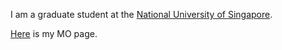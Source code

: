 I am a graduate student at the [National University of Singapore](http://ww1.math.nus.edu.sg/).

[Here](http://mathoverflow.net/users/2529/colin-tan) is my MO page.